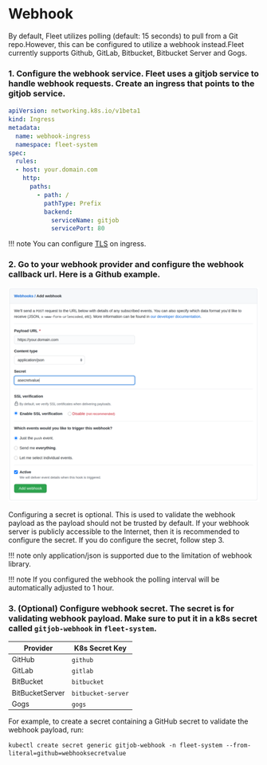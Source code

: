 # Webhook

By default, Fleet utilizes polling (default: 15 seconds) to pull from a Git repo.However, this can be configured to utilize a webhook instead.Fleet currently supports Github,
GitLab, Bitbucket, Bitbucket Server and Gogs.

### 1. Configure the webhook service. Fleet uses a gitjob service to handle webhook requests. Create an ingress that points to the gitjob service.

```yaml
apiVersion: networking.k8s.io/v1beta1
kind: Ingress
metadata:
  name: webhook-ingress
  namespace: fleet-system
spec:
  rules:
  - host: your.domain.com
    http:
      paths:
        - path: /
          pathType: Prefix
          backend:
            serviceName: gitjob
            servicePort: 80
```

!!! note
    You can configure [TLS](https://kubernetes.io/docs/concepts/services-networking/ingress/#tls) on ingress. 

### 2. Go to your webhook provider and configure the webhook callback url. Here is a Github example.

![](./assets/webhook.png)

Configuring a secret is optional. This is used to validate the webhook payload as the payload should not be trusted by default.
If your webhook server is publicly accessible to the Internet, then it is recommended to configure the secret. If you do configure the
secret, follow step 3.

!!! note 
    only application/json is supported due to the limitation of webhook library.

!!! note
    If you configured the webhook the polling interval will be automatically adjusted to 1 hour.
    
### 3. (Optional) Configure webhook secret. The secret is for validating webhook payload. Make sure to put it in a k8s secret called `gitjob-webhook` in `fleet-system`.

| Provider        | K8s Secret Key                   |
|-----------------| ---------------------------------|
| GitHub          | `github`                         |
| GitLab          | `gitlab`                         |
| BitBucket       | `bitbucket`                      |
| BitBucketServer | `bitbucket-server`               |
| Gogs            | `gogs`                           |

For example, to create a secret containing a GitHub secret to validate the webhook payload, run:

```shell
kubectl create secret generic gitjob-webhook -n fleet-system --from-literal=github=webhooksecretvalue
```